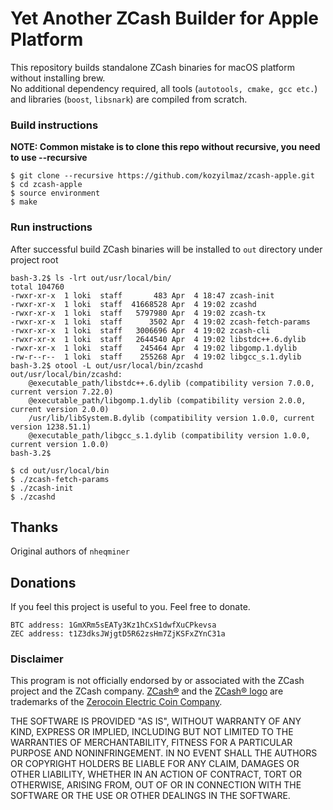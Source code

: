 # Yet Another ZCash Builder for Apple Platform
This repository builds standalone ZCash binaries for macOS platform without installing brew.  
No additional dependency required, all tools (`autotools, cmake, gcc etc.`) and libraries (`boost`, `libsnark`) are compiled from scratch.  


### Build instructions
**NOTE: Common mistake is to clone this repo without recursive, you need to use --recursive**

`$ git clone --recursive https://github.com/kozyilmaz/zcash-apple.git`  
`$ cd zcash-apple`  
`$ source environment`  
`$ make`


### Run instructions
After successful build ZCash binaries will be installed to `out` directory under project root  
```
bash-3.2$ ls -lrt out/usr/local/bin/
total 104760
-rwxr-xr-x  1 loki  staff       483 Apr  4 18:47 zcash-init
-rwxr-xr-x  1 loki  staff  41668528 Apr  4 19:02 zcashd
-rwxr-xr-x  1 loki  staff   5797980 Apr  4 19:02 zcash-tx
-rwxr-xr-x  1 loki  staff      3502 Apr  4 19:02 zcash-fetch-params
-rwxr-xr-x  1 loki  staff   3006696 Apr  4 19:02 zcash-cli
-rwxr-xr-x  1 loki  staff   2644540 Apr  4 19:02 libstdc++.6.dylib
-rwxr-xr-x  1 loki  staff    245464 Apr  4 19:02 libgomp.1.dylib
-rw-r--r--  1 loki  staff    255268 Apr  4 19:02 libgcc_s.1.dylib
bash-3.2$ otool -L out/usr/local/bin/zcashd
out/usr/local/bin/zcashd:
    @executable_path/libstdc++.6.dylib (compatibility version 7.0.0, current version 7.22.0)
    @executable_path/libgomp.1.dylib (compatibility version 2.0.0, current version 2.0.0)
    /usr/lib/libSystem.B.dylib (compatibility version 1.0.0, current version 1238.51.1)
    @executable_path/libgcc_s.1.dylib (compatibility version 1.0.0, current version 1.0.0)
bash-3.2$ 
```

`$ cd out/usr/local/bin`  
`$ ./zcash-fetch-params`  
`$ ./zcash-init`  
`$ ./zcashd`  


## Thanks
Original authors of `nheqminer`

## Donations
If you feel this project is useful to you. Feel free to donate.

    BTC address: 1GmXRm5sEATy3Kz1hCxS1dwfXuCPkevsa
    ZEC address: t1Z3dksJWjgtD5R62zsHm7ZjKSFxZYnC31a


### Disclaimer
This program is not officially endorsed by or associated with the ZCash project and the ZCash company.
[ZCash®](https://trademarks.justia.com/871/93/zcash-87193130.html) and the 
[ZCash® logo](https://trademarks.justia.com/868/84/z-86884549.html) are trademarks of the
[Zerocoin Electric Coin Company](https://trademarks.justia.com/owners/zerocoin-electric-coin-company-3232749/).

THE SOFTWARE IS PROVIDED "AS IS", WITHOUT WARRANTY OF ANY KIND, EXPRESS OR
IMPLIED, INCLUDING BUT NOT LIMITED TO THE WARRANTIES OF MERCHANTABILITY,
FITNESS FOR A PARTICULAR PURPOSE AND NONINFRINGEMENT. IN NO EVENT SHALL THE
AUTHORS OR COPYRIGHT HOLDERS BE LIABLE FOR ANY CLAIM, DAMAGES OR OTHER
LIABILITY, WHETHER IN AN ACTION OF CONTRACT, TORT OR OTHERWISE, ARISING FROM,
OUT OF OR IN CONNECTION WITH THE SOFTWARE OR THE USE OR OTHER DEALINGS IN THE
SOFTWARE.

